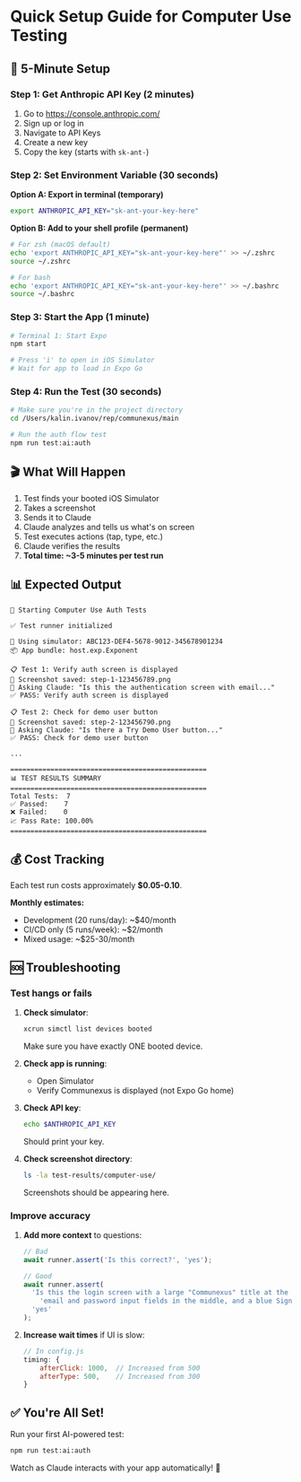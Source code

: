 # Quick Setup Guide for Computer Use Testing

## 🚀 5-Minute Setup

### Step 1: Get Anthropic API Key (2 minutes)

1. Go to https://console.anthropic.com/
2. Sign up or log in
3. Navigate to API Keys
4. Create a new key
5. Copy the key (starts with `sk-ant-`)

### Step 2: Set Environment Variable (30 seconds)

**Option A: Export in terminal (temporary)**

```bash
export ANTHROPIC_API_KEY="sk-ant-your-key-here"
```

**Option B: Add to your shell profile (permanent)**

```bash
# For zsh (macOS default)
echo 'export ANTHROPIC_API_KEY="sk-ant-your-key-here"' >> ~/.zshrc
source ~/.zshrc

# For bash
echo 'export ANTHROPIC_API_KEY="sk-ant-your-key-here"' >> ~/.bashrc
source ~/.bashrc
```

### Step 3: Start the App (1 minute)

```bash
# Terminal 1: Start Expo
npm start

# Press 'i' to open in iOS Simulator
# Wait for app to load in Expo Go
```

### Step 4: Run the Test (30 seconds)

```bash
# Make sure you're in the project directory
cd /Users/kalin.ivanov/rep/communexus/main

# Run the auth flow test
npm run test:ai:auth
```

## 🎬 What Will Happen

1. Test finds your booted iOS Simulator
2. Takes a screenshot
3. Sends it to Claude
4. Claude analyzes and tells us what's on screen
5. Test executes actions (tap, type, etc.)
6. Claude verifies the results
7. **Total time: ~3-5 minutes per test run**

## 📊 Expected Output

```
🚀 Starting Computer Use Auth Tests

✅ Test runner initialized

📱 Using simulator: ABC123-DEF4-5678-9012-345678901234
📦 App bundle: host.exp.Exponent

📋 Test 1: Verify auth screen is displayed
📸 Screenshot saved: step-1-123456789.png
💭 Asking Claude: "Is this the authentication screen with email..."
✅ PASS: Verify auth screen is displayed

📋 Test 2: Check for demo user button
📸 Screenshot saved: step-2-123456790.png
💭 Asking Claude: "Is there a Try Demo User button..."
✅ PASS: Check for demo user button

...

=================================================
📊 TEST RESULTS SUMMARY
=================================================
Total Tests:  7
✅ Passed:    7
❌ Failed:    0
📈 Pass Rate: 100.00%
=================================================
```

## 💰 Cost Tracking

Each test run costs approximately **$0.05-0.10**.

**Monthly estimates:**

- Development (20 runs/day): ~$40/month
- CI/CD only (5 runs/week): ~$2/month
- Mixed usage: ~$25-30/month

## 🆘 Troubleshooting

### Test hangs or fails

1. **Check simulator**:

   ```bash
   xcrun simctl list devices booted
   ```

   Make sure you have exactly ONE booted device.

2. **Check app is running**:
   - Open Simulator
   - Verify Communexus is displayed (not Expo Go home)

3. **Check API key**:

   ```bash
   echo $ANTHROPIC_API_KEY
   ```

   Should print your key.

4. **Check screenshot directory**:
   ```bash
   ls -la test-results/computer-use/
   ```
   Screenshots should be appearing here.

### Improve accuracy

1. **Add more context** to questions:

   ```javascript
   // Bad
   await runner.assert('Is this correct?', 'yes');

   // Good
   await runner.assert(
     'Is this the login screen with a large "Communexus" title at the top, ' +
       'email and password input fields in the middle, and a blue Sign In button below?',
     'yes'
   );
   ```

2. **Increase wait times** if UI is slow:
   ```javascript
   // In config.js
   timing: {
       afterClick: 1000,  // Increased from 500
       afterType: 500,    // Increased from 300
   }
   ```

## ✅ You're All Set!

Run your first AI-powered test:

```bash
npm run test:ai:auth
```

Watch as Claude interacts with your app automatically! 🎉
